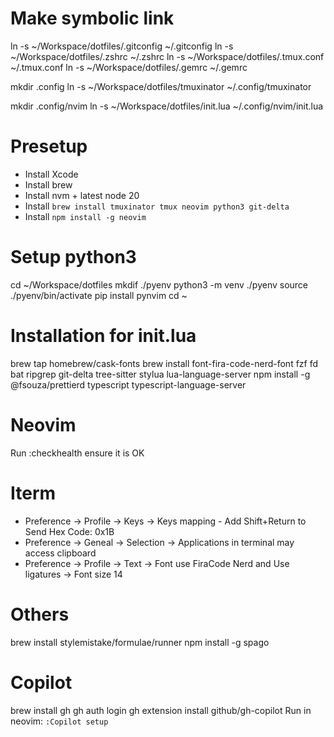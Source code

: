 # Make symbolic link
ln -s  ~/Workspace/dotfiles/.gitconfig ~/.gitconfig
ln -s  ~/Workspace/dotfiles/.zshrc ~/.zshrc
ln -s  ~/Workspace/dotfiles/.tmux.conf ~/.tmux.conf
ln -s  ~/Workspace/dotfiles/.gemrc ~/.gemrc

mkdir .config
ln -s  ~/Workspace/dotfiles/tmuxinator ~/.config/tmuxinator

mkdir .config/nvim
ln -s  ~/Workspace/dotfiles/init.lua ~/.config/nvim/init.lua

# Presetup
- Install Xcode
- Install brew
- Install nvm + latest node 20
- Install `brew install tmuxinator tmux neovim python3 git-delta`
- Install `npm install -g neovim`

# Setup python3
cd ~/Workspace/dotfiles
mkdif ./pyenv
python3 -m venv ./pyenv
source ./pyenv/bin/activate
pip install pynvim
cd ~

# Installation for init.lua
brew tap homebrew/cask-fonts 
brew install font-fira-code-nerd-font fzf fd bat ripgrep git-delta tree-sitter stylua lua-language-server
npm install -g @fsouza/prettierd typescript typescript-language-server

# Neovim
Run :checkhealth ensure it is OK

# Iterm
- Preference -> Profile -> Keys -> Keys mapping - Add Shift+Return to Send Hex Code: 0x1B
- Preference -> Geneal -> Selection -> Applications in terminal may access clipboard
- Preference -> Profile -> Text -> Font use FiraCode Nerd and Use ligatures -> Font size 14

# Others
brew install stylemistake/formulae/runner
npm install -g spago

# Copilot
brew install gh
gh auth login
gh extension install github/gh-copilot
Run in neovim: `:Copilot setup`
